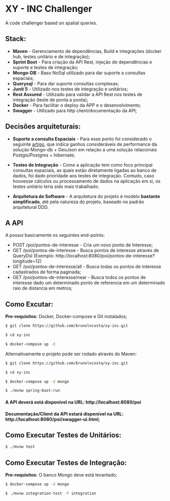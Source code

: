 # XY - INC Challenger

A code challenger based on spatial queries.

## Stack:

- **Maven** - Gerenciamento de dependências, Build e integrações (docker hub, testes unitário e de integração);
- **Sprint Boot** - Para criação da API Rest, injeção de dependências e suporte e testes de integração;
- **Mongo-DB** - Baso NoSql utilizado para dar suporte a consultas espaciais;
- **Querysql** - Para dar suporte consultas complexas;
- **Junit 5** - Utilizado nos testes de integração e unitários;
- **Rest Assured** - Utilizado para validar a API Rest nos testes de integração (teste de ponta a ponta);
- **Docker** - Para facilitar o deploy da APP e o desenvolvimento;
- **Swagger** - Utilizado para http client/documentação da API;

## Decisões arquiteturais:

- **Suporte a consulta Espaciais** - Para esse ponto foi considerado o seguinte [artigo](https://scholarworks.umass.edu/cgi/viewcontent.cgi?article=1088&context=foss4g), 
que indica ganhos consideráveis de performance da solução Mongo-db + GeoJson em relação a uma solução relacionais Postgis/Postgres + hibernate;

- **Testes de Integração** - Como a aplicação tem como foco principal consultas espaciais, as quais estão diretamente ligadas ao banco de dados, foi dado prioridade aos testes de integração.
Contudo, caso houvesse cálculos ou processamento de dados na aplicação em si, os testes unitário teria sido mais trabalhado.

- **Arquitetura de Software** - A arquitetura do projeto é modelo **bastante simplificado**, até pela natureza do projeto, baseado no padrão arquitetural DDD.

## A API

A possui basicamente os seguintes end-points:

- POST /poi/pontos-de-interesse - Cria um novo ponto de Interesse;
- GET /poi/pontos-de-interesse - Busca pontos de interesse através de QueryDsl (Exemplo: http://localhost:8080/poi/pontos-de-interesse?longitude=12)
- GET /poi/pontos-de-interesse/all - Busca todas os pontos de interesse cadastrados de forma paginada;
- GET /poi/pontos-de-interesse/near - Busca todos os pontos de interesse dado um determinado ponto de referencia em um determinado raio de distancia em metros;

## Como Excutar:

**Pre-requisitos**: Docker, Docker-compose e Git instalados;

```bash
$ git clone https://github.com/brunolncosta/xy-inc.git

$ cd xy-inc

$ docker-compose up -d
```

Alternativamente o projeto pode ser rodado através do Maven:

```bash
$ git clone https://github.com/brunolncosta/xy-inc.git

$ cd xy-inc

$ docker-compose up -d mongo

$ ./mvnw spring-boot:run 
```

#### A API deverá está disponível na URL: http://localhost:8080/poi 

#### Documentação/Client da API estará disponível na URL: http://localhost:8080/poi/swagger-ui.html;

## Como Executar Testes de Unitários:

```bash
$ ./mvnw test
```

## Como Executar Testes de Integração:

**Pre-requisitos**: O banco Mongo deve está levantado;

```bash
$ docker-compose up -d mongo

$ ./mvnw integration-test -P integration
```